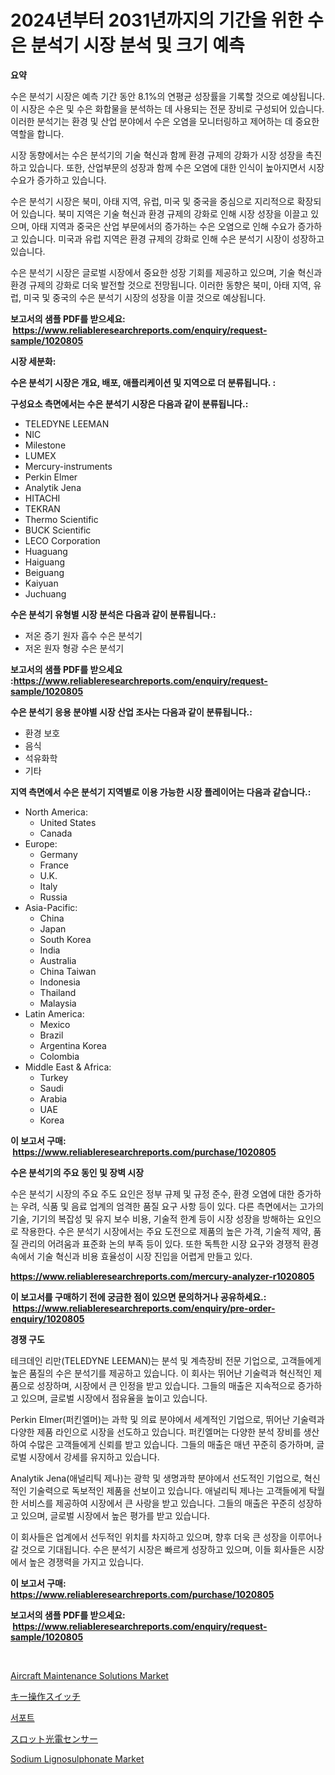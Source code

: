 <p><h1>2024년부터 2031년까지의 기간을 위한 수은 분석기 시장 분석 및 크기 예측</h1></p><p><strong>요약</strong></p>
<p><p>수은 분석기 시장은 예측 기간 동안 8.1%의 연평균 성장률을 기록할 것으로 예상됩니다. 이 시장은 수은 및 수은 화합물을 분석하는 데 사용되는 전문 장비로 구성되어 있습니다. 이러한 분석기는 환경 및 산업 분야에서 수은 오염을 모니터링하고 제어하는 데 중요한 역할을 합니다.</p><p>시장 동향에서는 수은 분석기의 기술 혁신과 함께 환경 규제의 강화가 시장 성장을 촉진하고 있습니다. 또한, 산업부문의 성장과 함께 수은 오염에 대한 인식이 높아지면서 시장 수요가 증가하고 있습니다.</p><p>수은 분석기 시장은 북미, 아태 지역, 유럽, 미국 및 중국을 중심으로 지리적으로 확장되어 있습니다. 북미 지역은 기술 혁신과 환경 규제의 강화로 인해 시장 성장을 이끌고 있으며, 아태 지역과 중국은 산업 부문에서의 증가하는 수은 오염으로 인해 수요가 증가하고 있습니다. 미국과 유럽 지역은 환경 규제의 강화로 인해 수은 분석기 시장이 성장하고 있습니다.</p><p>수은 분석기 시장은 글로벌 시장에서 중요한 성장 기회를 제공하고 있으며, 기술 혁신과 환경 규제의 강화로 더욱 발전할 것으로 전망됩니다. 이러한 동향은 북미, 아태 지역, 유럽, 미국 및 중국의 수은 분석기 시장의 성장을 이끌 것으로 예상됩니다.</p></p>
<p><strong>보고서의 샘플 PDF를 받으세요: &nbsp;<a href="https://www.reliableresearchreports.com/enquiry/request-sample/1020805">https://www.reliableresearchreports.com/enquiry/request-sample/1020805</a></strong></p>
<p><strong>시장 세분화:</strong></p>
<p><strong> 수은 분석기 시장은 개요, 배포, 애플리케이션 및 지역으로 더 분류됩니다. :</strong></p>
<p><strong>구성요소 측면에서는 수은 분석기 시장은 다음과 같이 분류됩니다.:</strong></p>
<p><ul><li>TELEDYNE LEEMAN</li><li>NIC</li><li>Milestone</li><li>LUMEX</li><li>Mercury-instruments</li><li>Perkin Elmer</li><li>Analytik Jena</li><li>HITACHI</li><li>TEKRAN</li><li>Thermo Scientific</li><li>BUCK Scientific</li><li>LECO Corporation</li><li>Huaguang</li><li>Haiguang</li><li>Beiguang</li><li>Kaiyuan</li><li>Juchuang</li></ul></p>
<p><strong> 수은 분석기 유형별 시장 분석은 다음과 같이 분류됩니다.:</strong></p>
<p><ul><li>저온 증기 원자 흡수 수은 분석기</li><li>저온 원자 형광 수은 분석기</li></ul></p>
<p><strong>보고서의 샘플 PDF를 받으세요 :<a href="https://www.reliableresearchreports.com/enquiry/request-sample/1020805">https://www.reliableresearchreports.com/enquiry/request-sample/1020805</a></strong></p>
<p><strong> 수은 분석기 응용 분야별 시장 산업 조사는 다음과 같이 분류됩니다.:</strong></p>
<p><ul><li>환경 보호</li><li>음식</li><li>석유화학</li><li>기타</li></ul></p>
<p><strong>지역 측면에서 수은 분석기 지역별로 이용 가능한 시장 플레이어는 다음과 같습니다.:</strong></p>
<p><ul>
    <li>
        North America:
        <ul>
            <li>United States</li>
            <li>Canada</li>
        </ul>
    </li>
    <li>
        Europe:
        <ul>
            <li>Germany</li>
            <li>France</li>
            <li>U.K.</li>
            <li>Italy</li>
            <li>Russia</li>
        </ul>
    </li>
    <li>
        Asia-Pacific:
        <ul>
            <li>China</li>
            <li>Japan</li>
            <li>South Korea</li>
            <li>India</li>
            <li>Australia</li>
            <li>China Taiwan</li>
            <li>Indonesia</li>
            <li>Thailand</li>
            <li>Malaysia</li>
        </ul>
    </li>
    <li>
        Latin America:
        <ul>
            <li>Mexico</li>
            <li>Brazil</li>
            <li>Argentina Korea</li>
            <li>Colombia</li>
        </ul>
    </li>
    <li>
        Middle East & Africa:
        <ul>
            <li>Turkey</li>
            <li>Saudi</li>
            <li>Arabia</li>
            <li>UAE</li>
            <li>Korea</li>
        </ul>
    </li>
    </ul></p>
<p><strong>이 보고서 구매: &nbsp;<a href="https://www.reliableresearchreports.com/purchase/1020805">https://www.reliableresearchreports.com/purchase/1020805</a></strong></p>
<p><strong>수은 분석기의 주요 동인 및 장벽 시장</strong></p>
<p><p>수은 분석기 시장의 주요 주도 요인은 정부 규제 및 규정 준수, 환경 오염에 대한 증가하는 우려, 식품 및 음료 업계의 엄격한 품질 요구 사항 등이 있다. 다른 측면에서는 고가의 기술, 기기의 복잡성 및 유지 보수 비용, 기술적 한계 등이 시장 성장을 방해하는 요인으로 작용한다. 수은 분석기 시장에서는 주요 도전으로 제품의 높은 가격, 기술적 제약, 품질 관리의 어려움과 표준화 논의 부족 등이 있다. 또한 독특한 시장 요구와 경쟁적 환경 속에서 기술 혁신과 비용 효율성이 시장 진입을 어렵게 만들고 있다.</p></p>
<p><strong><a href="https://www.reliableresearchreports.com/mercury-analyzer-r1020805">https://www.reliableresearchreports.com/mercury-analyzer-r1020805</a></strong></p>
<p><strong>이 보고서를 구매하기 전에 궁금한 점이 있으면 문의하거나 공유하세요.: &nbsp;<a href="https://www.reliableresearchreports.com/enquiry/pre-order-enquiry/1020805">https://www.reliableresearchreports.com/enquiry/pre-order-enquiry/1020805</a></strong></p>
<p><strong>경쟁 구도</strong></p>
<p><p>테크데인 리만(TELEDYNE LEEMAN)는 분석 및 계측장비 전문 기업으로, 고객들에게 높은 품질의 수은 분석기를 제공하고 있습니다. 이 회사는 뛰어난 기술력과 혁신적인 제품으로 성장하며, 시장에서 큰 인정을 받고 있습니다. 그들의 매출은 지속적으로 증가하고 있으며, 글로벌 시장에서 점유율을 높이고 있습니다.</p><p>Perkin Elmer(퍼킨엘머)는 과학 및 의료 분야에서 세계적인 기업으로, 뛰어난 기술력과 다양한 제품 라인으로 시장을 선도하고 있습니다. 퍼킨엘머는 다양한 분석 장비를 생산하여 수많은 고객들에게 신뢰를 받고 있습니다. 그들의 매출은 매년 꾸준히 증가하며, 글로벌 시장에서 강세를 유지하고 있습니다.</p><p>Analytik Jena(애널리틱 제나)는 광학 및 생명과학 분야에서 선도적인 기업으로, 혁신적인 기술력으로 독보적인 제품을 선보이고 있습니다. 애널리틱 제나는 고객들에게 탁월한 서비스를 제공하여 시장에서 큰 사랑을 받고 있습니다. 그들의 매출은 꾸준히 성장하고 있으며, 글로벌 시장에서 높은 평가를 받고 있습니다.</p><p>이 회사들은 업계에서 선두적인 위치를 차지하고 있으며, 향후 더욱 큰 성장을 이루어나갈 것으로 기대됩니다. 수은 분석기 시장은 빠르게 성장하고 있으며, 이들 회사들은 시장에서 높은 경쟁력을 가지고 있습니다.</p></p>
<p><strong>이 보고서 구매: &nbsp; <a href="https://www.reliableresearchreports.com/purchase/1020805">https://www.reliableresearchreports.com/purchase/1020805</a></strong></p>
<p><strong>보고서의 샘플 PDF를 받으세요: &nbsp;<a href="https://www.reliableresearchreports.com/enquiry/request-sample/1020805">https://www.reliableresearchreports.com/enquiry/request-sample/1020805</a></strong><strong></strong></p>
<p>&nbsp;</p>
<p><p><a href="https://issuu.com/reportprime-2/docs/aircraft-maintenance-solutions-market-size-2030.pp">Aircraft Maintenance Solutions Market</a></p><p><a href="https://github.com/dzy793153605/Market-Research-Report-List-1/blob/main/250051428219.md">キー操作スイッチ</a></p><p><a href="https://github.com/WilburKihn5676/Market-Research-Report-List-1/blob/main/775149728936.md">서포트</a></p><p><a href="https://github.com/EthanMorar2011/Market-Research-Report-List-1/blob/main/709867028220.md">スロット光電センサー</a></p><p><a href="https://issuu.com/reportprime-2/docs/sodium-lignosulphonate-market-size-2030.pptx">Sodium Lignosulphonate Market</a></p></p>